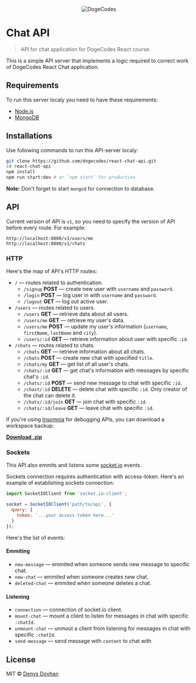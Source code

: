 <p align="center">
    <img src="https://user-images.githubusercontent.com/3459374/36045604-e2de52b6-0dde-11e8-9b44-50bebc7fa82e.png" alt="DogeCodes">
</p>

# Chat API

> API for chat application for DogeCodes React course.

This is a simple API server that implements a logic required to correct work of DogeCodes React Chat application.

## Requirements

To run this server localy you need to have these requirements:

* [Node.js](https://nodejs.org)
* [MongoDB](https://www.mongodb.com/download-center#community)

## Installations

Use following commands to run this API-server localy:

```zsh
git clone https://github.com/dogecodes/react-chat-api.git
cd react-chat-api
npm install
npm run start:dev # or `npm start` for production
```

**Note:** Don't forget to start `mongod` for connection to database.

## API

Current version of API is `v1`, so you need to specify the version of API before every route. For example:

```
http://localhost:8000/v1/users/me
http://localhost:8000/v1/chats
```

### HTTP

Here's the map of API's HTTP routes:

* `/` — routes related to authentication. 
    * `/signup` **POST** — create new user with `username` and `password`.
    * `/login` **POST** — log user in with `username` and `password`.
    * `/logout` **GET** — log out active user.
* `/users` — routes related to users.
    * `/users` **GET** — retrieve data about all users.
    * `/users/me` **GET** — retrieve my user's data.
    * `/users/me` **POST** — update my user's information (`username`, `firstName`, `lastName` and `city`).
    * `/users/:id` **GET** — retrieve information about user with specific `:id`.
* `/chats` — routes related to chats.
    * `/chats` **GET** — retrieve information about all chats.
    * `/chats` **POST** — create new chat with specified `title`.
    * `/chats/my` **GET** — get list of all user's chats.
    * `/chats/:id` **GET** — get chat's information with messages by specific chat's `:id`.
    * `/chats/:id` **POST** — send new message to chat with specific `:id`.
    * `/chast/:id` **DELETE** — delete chat with specific `:id`. Only creator of the chat can delete it.
    * `/chats/:id/join` **GET** — join chat with specific `:id`.
    * `/chats/:id/leave` **GET** — leave chat with specific `:id`.

If you're using [Insomnia](https://insomnia.rest/) for debugging APIs, you can download a workspace backup:

[**Download .zip**](https://github.com/dogecodes/react-chat-api/files/1713340/backup.zip)

### Sockets

This API also emmits and listens some [socket.io](https://socket.io/) events.

Sockets connection requires authentication with access-token. Here's an example of establishing sockets connection:

```js
import SocketIOClient from 'socket.io-client';

socket = SocketIOClient('path/to/api', {
  query: {
    token: '...your access-token here...'
  }
});
```

Here's the list of events:

#### Emmiting

* `new-message` — emmited when someone sends new message to specific chat.
* `new-chat` — emmited when someone creates new chat.
* `deleted-chat` — emmited when someone deletes a chat.

#### Listening

* `connection` — connection of socket.io client.
* `mount-chat` — mount a client to listen for messages in chat with specific `:chatId`.
* `unmount-chat` — unmout a client from listening for messages in chat with specific `:chatId`.
* `send-message` — send message with `content` to chat with 

## License

MIT © [Denys Dovhan](https://denysdovhan.com)
